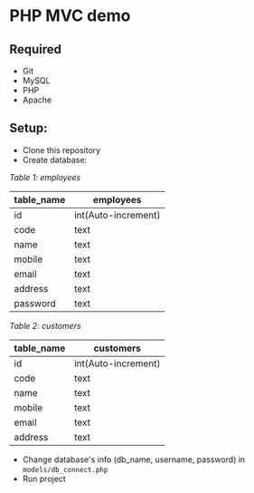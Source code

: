 # PHP MVC demo

## Required
- Git
- MySQL
- PHP
- Apache

## Setup:
- Clone this repository
- Create database:

*Table 1: employees*

| table_name       | employees |
|----------|---------------------|
| id       | int(Auto-increment) |
| code     | text                |
| name     | text                |
| mobile   | text                |
| email    | text                |
| address  | text                |
| password | text                |

*Table 2: customers*

| table_name       | customers |
|----------|---------------------|
| id       | int(Auto-increment) |
| code     | text                |
| name     | text                |
| mobile   | text                |
| email    | text                |
| address  | text                |

- Change database's info (db_name, username, password) in `models/db_connect.php`
- Run project
